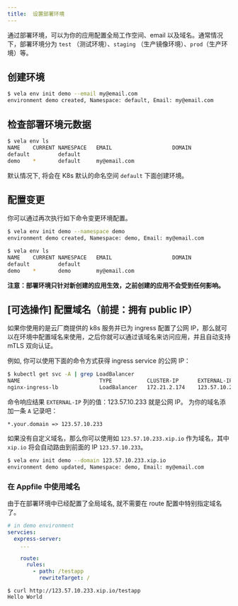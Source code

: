 ```yaml
---
title:  设置部署环境
---
```


通过部署环境，可以为你的应用配置全局工作空间、email 以及域名。通常情况下，部署环境分为 `test` （测试环境）、`staging` （生产镜像环境）、`prod`（生产环境）等。

## 创建环境

```bash
$ vela env init demo --email my@email.com
environment demo created, Namespace: default, Email: my@email.com
```

## 检查部署环境元数据

```bash
$ vela env ls
NAME   	CURRENT	NAMESPACE	EMAIL                	DOMAIN
default	       	default  	
demo   	*      	default  	my@email.com
```

默认情况下, 将会在 K8s 默认的命名空间 `default` 下面创建环境。

## 配置变更

你可以通过再次执行如下命令变更环境配置。

```bash
$ vela env init demo --namespace demo
environment demo created, Namespace: demo, Email: my@email.com
```

```bash
$ vela env ls
NAME   	CURRENT	NAMESPACE	EMAIL                	DOMAIN
default	       	default  	
demo   	*      	demo     	my@email.com
```

**注意：部署环境只针对新创建的应用生效，之前创建的应用不会受到任何影响。**

## [可选操作] 配置域名（前提：拥有 public IP）

如果你使用的是云厂商提供的 k8s 服务并已为 ingress 配置了公网 IP，那么就可以在环境中配置域名来使用，之后你就可以通过该域名来访问应用，并且自动支持 mTLS 双向认证。

例如, 你可以使用下面的命令方式获得 ingress service 的公网 IP：  

```bash
$ kubectl get svc -A | grep LoadBalancer
NAME                         TYPE           CLUSTER-IP      EXTERNAL-IP     PORT(S)                      AGE
nginx-ingress-lb             LoadBalancer   172.21.2.174    123.57.10.233   80:32740/TCP,443:32086/TCP   41d
```

命令响应结果 `EXTERNAL-IP` 列的值：123.57.10.233 就是公网 IP。 为你的域名添加一条 `A` 记录吧：

```
*.your.domain => 123.57.10.233
``` 

如果没有自定义域名，那么你可以使用如 `123.57.10.233.xip.io` 作为域名，其中 `xip.io` 将会自动路由到前面的 IP `123.57.10.233`。


```bash
$ vela env init demo --domain 123.57.10.233.xip.io
environment demo updated, Namespace: demo, Email: my@email.com
```

### 在 Appfile 中使用域名


由于在部署环境中已经配置了全局域名, 就不需要在 route 配置中特别指定域名了。

```yaml
# in demo environment
servcies:
  express-server:
    ...

    route:
      rules:
        - path: /testapp
          rewriteTarget: /
```

```
$ curl http://123.57.10.233.xip.io/testapp
Hello World
```

